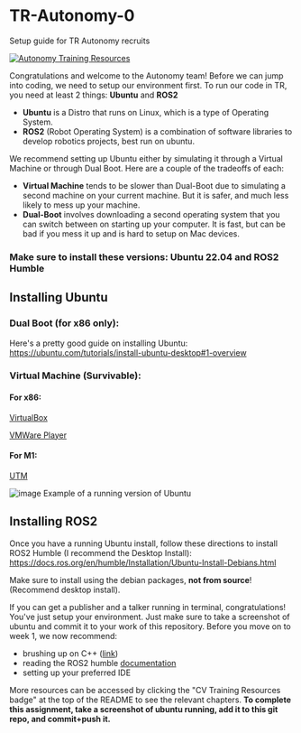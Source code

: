 # TR-Autonomy-0
Setup guide for TR Autonomy recruits

[![Autonomy Training Resources](https://img.shields.io/badge/CV-%20Training%20Resources-eac817?labelColor=2a77a2&style=for-the-badge)](https://github.com/Triton-Robotics-Training/TR-CV-0/blob/main/resources.md)

Congratulations and welcome to the Autonomy team! Before we can jump into coding, we need to setup our environment first.
To run our code in TR, you need at least 2 things: **Ubuntu** and **ROS2**
- **Ubuntu** is a Distro that runs on Linux, which is a type of Operating System.
- **ROS2** (Robot Operating System) is a combination of software libraries to develop robotics projects, best run on ubuntu.

We recommend setting up Ubuntu either by simulating it through a Virtual Machine or through Dual Boot. Here are a couple of the tradeoffs of each:
- **Virtual Machine** tends to be slower than Dual-Boot due to simulating a second machine on your current machine. But it is safer, and much less likely to mess up your machine.
- **Dual-Boot** involves downloading a second operating system that you can switch between on starting up your computer. It is fast, but can be bad if you mess it up and is hard to setup on Mac devices.

### Make sure to install these versions: Ubuntu 22.04 and ROS2 Humble

## Installing Ubuntu

### Dual Boot (for x86 only):
Here's a pretty good guide on installing Ubuntu: https://ubuntu.com/tutorials/install-ubuntu-desktop#1-overview

### Virtual Machine (Survivable):
#### For x86:
[VirtualBox](https://www.virtualbox.org/)

[VMWare Player](https://www.vmware.com/products/workstation-player.html)
#### For M1:
[UTM](https://mac.getutm.app/)

![image](https://github.com/user-attachments/assets/d016f46f-20be-4a36-b850-1a947bf13c19)
Example of a running version of Ubuntu

## Installing ROS2
Once you have a running Ubuntu install, follow these directions to install ROS2 Humble (I recommend the Desktop Install): https://docs.ros.org/en/humble/Installation/Ubuntu-Install-Debians.html  

Make sure to install using the debian packages, __not from source__! (Recommend desktop install).

If you can get a publisher and a talker running in terminal, congratulations! You've just setup your environment. Just make sure to take a screenshot of ubuntu and commit it to your work of this repository. Before you move on to week 1, we now recommend:
- brushing up on C++ ([link](https://www.learncpp.com/))
- reading the ROS2 humble [documentation](https://docs.ros.org/en/humble/Tutorials.html)
- setting up your preferred IDE  

More resources can be accessed by clicking the "CV Training Resources badge" at the top of the README to see the relevant chapters.
**To complete this assignment, take a screenshot of ubuntu running, add it to this git repo, and commit+push it.**
